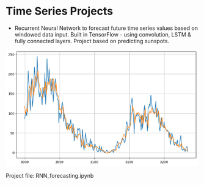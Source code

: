 # Time Series Projects

- Recurrent Neural Network to forecast future time series values based on windowed data input. Built in TensorFlow - using convolution, LSTM & fully connected layers. Project based on predicting sunspots.

![Forecast](./prediction_image.png)

Project file: RNN_forecasting.ipynb